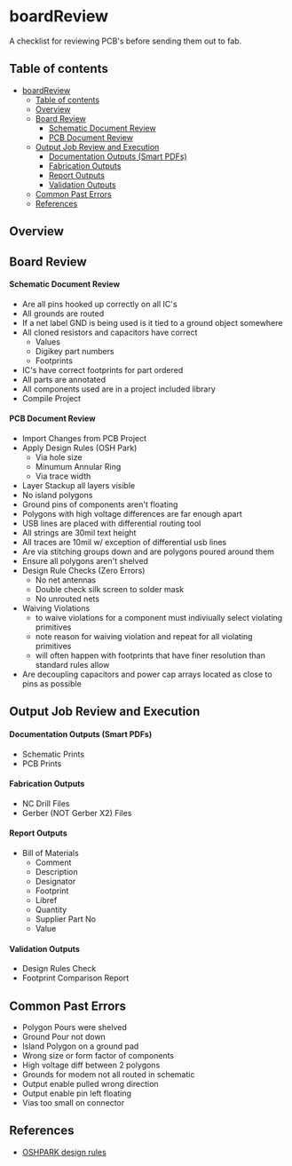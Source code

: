 # boardReview
A checklist for reviewing PCB's before sending them out to fab.
## Table of contents
- [boardReview](#boardreview)
  - [Table of contents](#table-of-contents)
  - [Overview](#overview)
  - [Board Review](#board-review)
      - [Schematic Document Review](#schematic-document-review)
      - [PCB Document Review](#pcb-document-review)
  - [Output Job Review and Execution](#output-job-review-and-execution)
      - [Documentation Outputs (Smart PDFs)](#documentation-outputs-smart-pdfs)
      - [Fabrication Outputs](#fabrication-outputs)
      - [Report Outputs](#report-outputs)
      - [Validation Outputs](#validation-outputs)
  - [Common Past Errors](#common-past-errors)
  - [References](#references)



## Overview

## Board Review
#### Schematic Document Review
 - Are all pins hooked up correctly on all IC's
 - All grounds are routed
 - If a net label GND is being used is it tied to a ground object somewhere
 - All cloned resistors and capacitors have correct
   - Values
   - Digikey part numbers
   - Footprints
 - IC's have correct footprints for part ordered
 - All parts are annotated
 - All components used are in a project included library
 - Compile Project

#### PCB Document Review
 - Import Changes from PCB Project
 - Apply Design Rules (OSH Park)
   - Via hole size
   - Minumum Annular Ring
   - Via trace width
 - Layer Stackup all layers visible
 - No island polygons
 - Ground pins of components aren't floating
 - Polygons with high voltage differences are far enough apart
 - USB lines are placed with differential routing tool
 - All strings are 30mil text height
 - All traces are 10mil w/ exception of differential usb lines
 - Are via stitching groups down and are polygons poured around them
 - Ensure all polygons aren't shelved
 - Design Rule Checks (Zero Errors)
   - No net antennas
   - Double check silk screen to solder mask
   - No unrouted nets
 - Waiving Violations
   - to waive violations for a component must indiviually select violating primitives
   - note reason for waiving violation and repeat for all violating primitives
   - will often happen with footprints that have finer resolution than standard rules allow
 - Are decoupling capacitors and power cap arrays located as close to pins as possible



## Output Job Review and Execution
#### Documentation Outputs (Smart PDFs)
 - Schematic Prints
 - PCB Prints

#### Fabrication Outputs
 - NC Drill Files
 - Gerber (NOT Gerber X2) Files

#### Report Outputs
 - Bill of Materials
    - Comment
    - Description
    - Designator
    - Footprint
    - Libref
    - Quantity
    - Supplier Part No
    - Value

#### Validation Outputs
 - Design Rules Check
 - Footprint Comparison Report

## Common Past Errors
 - Polygon Pours were shelved
 - Ground Pour not down
 - Island Polygon on a ground pad
 - Wrong size or form factor of components
 - High voltage diff between 2 polygons
 - Grounds for modem not all routed in schematic
 - Output enable pulled wrong direction
 - Output enable pin left floating
 - Vias too small on connector



## References
 - [OSHPARK design rules](https://docs.oshpark.com/design-tools/altium-designer/)